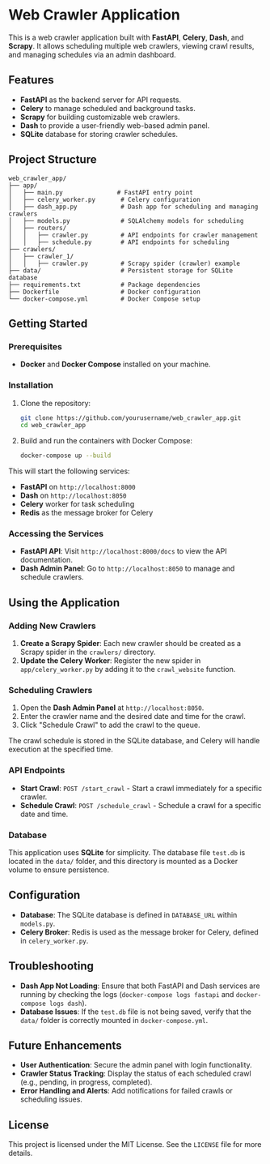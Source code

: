 # Web Crawler Application

This is a web crawler application built with **FastAPI**, **Celery**, **Dash**, and **Scrapy**. It allows scheduling multiple web crawlers, viewing crawl results, and managing schedules via an admin dashboard.

## Features

- **FastAPI** as the backend server for API requests.
- **Celery** to manage scheduled and background tasks.
- **Scrapy** for building customizable web crawlers.
- **Dash** to provide a user-friendly web-based admin panel.
- **SQLite** database for storing crawler schedules.

## Project Structure

```plaintext
web_crawler_app/
├── app/
│   ├── main.py               # FastAPI entry point
│   ├── celery_worker.py       # Celery configuration
│   ├── dash_app.py            # Dash app for scheduling and managing crawlers
│   ├── models.py              # SQLAlchemy models for scheduling
│   ├── routers/
│   │   ├── crawler.py         # API endpoints for crawler management
│   │   ├── schedule.py        # API endpoints for scheduling
├── crawlers/
│   ├── crawler_1/
│   │   ├── crawler.py         # Scrapy spider (crawler) example
├── data/                      # Persistent storage for SQLite database
├── requirements.txt           # Package dependencies
├── Dockerfile                 # Docker configuration
└── docker-compose.yml         # Docker Compose setup
```

## Getting Started

### Prerequisites

- **Docker** and **Docker Compose** installed on your machine.

### Installation

1. Clone the repository:

    ```bash
    git clone https://github.com/yourusername/web_crawler_app.git
    cd web_crawler_app
    ```

2. Build and run the containers with Docker Compose:

    ```bash
    docker-compose up --build
    ```

This will start the following services:

- **FastAPI** on `http://localhost:8000`
- **Dash** on `http://localhost:8050`
- **Celery** worker for task scheduling
- **Redis** as the message broker for Celery

### Accessing the Services

- **FastAPI API**: Visit `http://localhost:8000/docs` to view the API documentation.
- **Dash Admin Panel**: Go to `http://localhost:8050` to manage and schedule crawlers.

## Using the Application

### Adding New Crawlers

1. **Create a Scrapy Spider**: Each new crawler should be created as a Scrapy spider in the `crawlers/` directory.
2. **Update the Celery Worker**: Register the new spider in `app/celery_worker.py` by adding it to the `crawl_website` function.

### Scheduling Crawlers

1. Open the **Dash Admin Panel** at `http://localhost:8050`.
2. Enter the crawler name and the desired date and time for the crawl.
3. Click "Schedule Crawl" to add the crawl to the queue.

The crawl schedule is stored in the SQLite database, and Celery will handle execution at the specified time.

### API Endpoints

- **Start Crawl**: `POST /start_crawl` - Start a crawl immediately for a specific crawler.
- **Schedule Crawl**: `POST /schedule_crawl` - Schedule a crawl for a specific date and time.

### Database

This application uses **SQLite** for simplicity. The database file `test.db` is located in the `data/` folder, and this directory is mounted as a Docker volume to ensure persistence.

## Configuration

- **Database**: The SQLite database is defined in `DATABASE_URL` within `models.py`.
- **Celery Broker**: Redis is used as the message broker for Celery, defined in `celery_worker.py`.

## Troubleshooting

- **Dash App Not Loading**: Ensure that both FastAPI and Dash services are running by checking the logs (`docker-compose logs fastapi` and `docker-compose logs dash`).
- **Database Issues**: If the `test.db` file is not being saved, verify that the `data/` folder is correctly mounted in `docker-compose.yml`.

## Future Enhancements

- **User Authentication**: Secure the admin panel with login functionality.
- **Crawler Status Tracking**: Display the status of each scheduled crawl (e.g., pending, in progress, completed).
- **Error Handling and Alerts**: Add notifications for failed crawls or scheduling issues.

## License

This project is licensed under the MIT License. See the `LICENSE` file for more details.